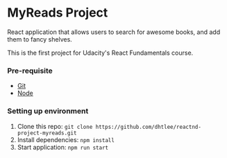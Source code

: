 # MyReads Project
React application that allows users to search for awesome books, and add them to fancy shelves.

This is the first project for Udacity's React Fundamentals course.

### Pre-requisite
- [Git](https://git-scm.com)
- [Node](https://nodejs.org)

### Setting up environment
1. Clone this repo: `git clone https://github.com/dhtlee/reactnd-project-myreads.git`
1. Install dependencies: `npm install`
1. Start application: `npm run start`